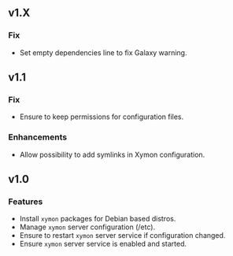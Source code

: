 ## v1.X

### Fix
* Set empty dependencies line to fix Galaxy warning.

## v1.1

### Fix
* Ensure to keep permissions for configuration files.

### Enhancements
* Allow possibility to add symlinks in Xymon configuration.

## v1.0

### Features
* Install `xymon` packages for Debian based distros.
* Manage `xymon` server configuration (/etc).
* Ensure to restart `xymon` server service if configuration changed.
* Ensure `xymon` server service is enabled and started.
